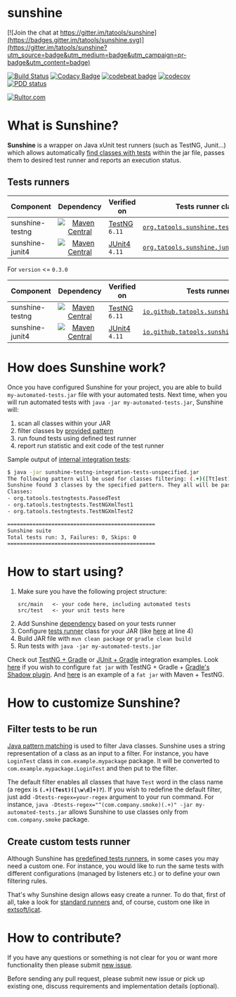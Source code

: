 sunshine
========

[![Join the chat at https://gitter.im/tatools/sunshine](https://badges.gitter.im/tatools/sunshine.svg)](https://gitter.im/tatools/sunshine?utm_source=badge&utm_medium=badge&utm_campaign=pr-badge&utm_content=badge)

[![Build Status](https://travis-ci.org/tatools/sunshine.svg?branch=master)](https://travis-ci.org/tatools/sunshine)
[![Codacy Badge](https://api.codacy.com/project/badge/Grade/b9ccdf7644db4658bb998eb3c8f0689b)](https://www.codacy.com/app/extsoft/sunshine?utm_source=github.com&amp;utm_medium=referral&amp;utm_content=tatools/sunshine&amp;utm_campaign=Badge_Grade)
[![codebeat badge](https://codebeat.co/badges/74ffce5e-e3be-45b7-9459-98d13f5f4d4e)](https://codebeat.co/projects/github-com-tatools-sunshine-master)
[![codecov](https://codecov.io/gh/tatools/sunshine/branch/master/graph/badge.svg)](https://codecov.io/gh/tatools/sunshine)
[![PDD status](http://www.0pdd.com/svg?name=tatools/sunshine)](http://www.0pdd.com/p?name=tatools/sunshine)

[![Rultor.com](http://www.rultor.com/b/tatools/sunshine)](http://www.rultor.com/p/tatools/sunshine)

What is Sunshine?
=================
**Sunshine** is a wrapper on Java xUnit test runners (such as TestNG, Junit...) which allows automatically
[find classes with tests](#filter-tests-to-be-run) within the jar file, passes them to desired test runner and reports
an execution status.

Tests runners
-------------

| Component       | Dependency   | Verified on | Tests runner class |
| --------------- | :----------: | ----------- | ------------------ |
| sunshine-testng | [![Maven Central](https://img.shields.io/maven-central/v/org.tatools/sunshine-testng.svg)](https://maven-badges.herokuapp.com/maven-central/org.tatools/sunshine-testng) | [TestNG](http://testng.org) `6.11` | [`org.tatools.sunshine.testng.Sunshine`](sunshine-testng/src/main/java/org/tatools/sunshine/testng/Sunshine.java) |
| sunshine-junit4 | [![Maven Central](https://img.shields.io/maven-central/v/org.tatools/sunshine-junit4.svg)](https://maven-badges.herokuapp.com/maven-central/org.tatools/sunshine-junit4) | [JUnit4](http://junit.org/junit4) `4.11` | [`org.tatools.sunshine.junit4.Sunshine`](sunshine-junit4/src/main/java/org/tatools/sunshine/junit4/Sunshine.java) |

For `version` <= `0.3.0`

| Component       | Dependency   | Verified on | Tests runner class |
| --------------- | :----------: | ----------- | ------------------ |
| sunshine-testng | [![Maven Central](https://img.shields.io/maven-central/v/io.github.tatools/sunshine-testng.svg)](https://maven-badges.herokuapp.com/maven-central/io.github.tatools/sunshine-testng) | [TestNG](http://testng.org) `6.11` | [`io.github.tatools.sunshine.testng.Sunshine`](sunshine-testng/src/main/java/io/github/tatools/sunshine/testng/Sunshine.java) |
| sunshine-junit4 | [![Maven Central](https://img.shields.io/maven-central/v/io.github.tatools/sunshine-junit4.svg)](https://maven-badges.herokuapp.com/maven-central/io.github.tatools/sunshine-junit4) | [JUnit4](http://junit.org/junit4) `4.11` | [`io.github.tatools.sunshine.junit4.Sunshine`](sunshine-junit4/src/main/java/io/github/tatools/sunshine/junit4/Sunshine.java) |


How does Sunshine work?
=======================
Once you have configured Sunshine for your project, you are able to build `my-automated-tests.jar`
file with your automated tests.
Next time, when you will run automated tests with `java -jar my-automated-tests.jar`, Sunshine will:
1. scan all classes within your JAR
2. filter classes by [provided pattern](#filter-tests-to-be-run)
3. run found tests using defined test runner
4. report run statistic and exit code of the test runner

Sample output of [internal integration tests](sunshine-testng-integration-tests):
```bash
$ java -jar sunshine-testng-integration-tests-unspecified.jar
The following pattern will be used for classes filtering: (.+)([Tt]est)([\w\d]+)?
Sunshine found 3 classes by the specified pattern. They all will be passed to appropriate xUnit engine.
Classes:
- org.tatools.testngtests.PassedTest
- org.tatools.testngtests.TestNGXmlTest1
- org.tatools.testngtests.TestNGXmlTest2

===============================================
Sunshine suite
Total tests run: 3, Failures: 0, Skips: 0
===============================================
```

How to start using?
===================
1. Make sure you have the following project structure:
    ```
    src/main   <- your code here, including automated tests
    src/test   <- your unit tests here
    ```
2. Add Sunshine [dependency](#tests-runners) based on your tests runner
3. Configure [tests runner](#tests-runners) class for your JAR (like [here](sunshine-testng-integration-tests/build.gradle) at line 4)
4. Build JAR file with `mvn clean package` or `gradle clean build`
5. Run tests with `java -jar my-automated-tests.jar`

Check out [TestNG + Gradle](sunshine-testng-integration-tests/build.gradle) or
[JUnit + Gradle](sunshine-junit4-integration-tests/build.gradle) integration examples.
Look [here](sunshine-junit4-integration-tests/build.gradle) if you wish to configure `fat jar` with TestNG + Gradle +
[Gradle's Shadow plugin](https://github.com/johnrengelman/shadow). And 
[here](https://github.com/extsoft/jcat/commit/65558e95cb94a2c995ec67fa09bf501a740dcff4/pom.xml#diff-600376dffeb79835ede4a0b285078036)
is an example of a `fat jar` with Maven + TestNG.

How to customize Sunshine?
==========================
Filter tests to be run
----------------------
[Java pattern matching](https://docs.oracle.com/javase/8/docs/api/java/util/regex/Pattern.html) is used to filter
Java classes. Sunshine uses a string representation of a class as an input to a filter. For instance,
you have `LoginTest` class in `com.example.mypackage` package. It will be converted to `com.example.mypackage.LoginTest`
and then put to the filter.

The default filter enables all classes that have `Test` word in the class name
(a regex is **`(.+)(Test)([\w\d]+)?`**). If you wish to redefine the default filter, just add `-Dtests-regex=your-regex`
argument to your run command. For instance, `java -Dtests-regex="^(com.company.smoke)(.+)" -jar my-automated-tests.jar`
allows Sunshine to use classes only from `com.company.smoke` package.

Create custom tests runner
--------------------------
Although Sunshine has [predefined tests runners](#tests-runners), in some cases you may need a custom one. For instance, 
you would like to run the same tests with different configurations (managed by listeners etc.) or to define your own 
filtering rules.

That's why Sunshine design allows easy create a runner. To do that, first of all, take a look for 
[standard runners](#tests-runners) and, of course, custom one like in 
[extsoft/jcat](https://github.com/extsoft/jcat/commit/65558e95cb94a2c995ec67fa09bf501a740dcff4).

How to contribute?
==================
If you have any questions or something is not clear for you or want more functionality then please submit 
[new issue](https://github.com/tatools/sunshine/issues/new).

Before sending any pull request, please submit new issue or pick up existing one, discuss requirements and 
implementation details (optional).
